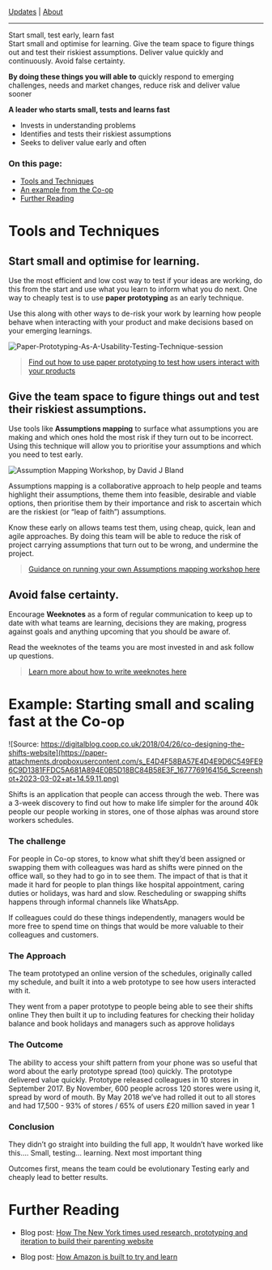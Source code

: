[Updates](/updates/index.html) | [About](/about.html)

----


<div class="yellow">
    Start small, test early, learn fast
</div>

<div class="introwords">
Start small and optimise for learning. Give the team space to figure things out and test their riskiest assumptions. Deliver value quickly and continuously. Avoid false certainty.
</div>

**By doing these things you will able to** quickly respond to emerging challenges, needs and market changes, reduce risk and deliver value sooner

**A leader who starts small, tests and learns fast**
- Invests in understanding problems
- Identifies and tests their riskiest assumptions
- Seeks to deliver value early and often

### On this page:

- [Tools and Techniques](#tools-and-techniques)
- [An example from the Co-op](#example-starting-small-and-scaling-fast-at-the-co-op)
- [Further Reading](#further-reading)

# Tools and Techniques
## Start small and optimise for learning.  
Use the most efficient and low cost way to test if your ideas are working, do this from the start and use what you learn to inform what you do next. One way to cheaply test is to use **paper prototyping** as an early technique.

Use this along with other ways to de-risk your work by learning how people behave when interacting with your product and make decisions based on your emerging learnings.

![Paper-Prototyping-As-A-Usability-Testing-Technique-session](https://usabilitygeek.com/wp-content/uploads/2012/08/Paper-Prototyping-As-A-Usability-Testing-Technique-session.jpg)

> [Find out how to use paper prototyping to test how users interact with your products](https://usabilitygeek.com/paper-prototyping-as-a-usability-testing-technique/)

## Give the team space to figure things out and test their riskiest assumptions.

Use tools like **Assumptions mapping** to surface what assumptions you are making and which ones hold the most risk if they turn out to be incorrect. Using this technique will allow you to prioritise your assumptions and which you need to test early.

![Assumption Mapping Workshop, by David J Bland](https://paper-attachments.dropboxusercontent.com/s_E4D4F58BA57E4D4E9D6C549FE96C9D1381FFDC5A681A894E0B5D18BC84B58E3F_1677769192759_Screenshot+2023-03-02+at+14.59.38.png)

Assumptions mapping is a collaborative approach to help people and teams highlight their assumptions, theme them into feasible, desirable and viable options, then prioritise them by their importance and risk to ascertain which are the riskiest (or “leap of faith”) assumptions.

Know these early on allows teams test them, using cheap, quick, lean and agile approaches. By doing this team will be able to reduce the risk of project carrying assumptions that turn out to be wrong, and undermine the project.

> [Guidance on running your own Assumptions mapping workshop here](https://www.dropbox.com/s/qfomji91krnho0j/Assumptions%20Mapping%20Worksheet%20-%20Precoil%20v3.0.pdf?dl=0)

## Avoid false certainty.
Encourage **Weeknotes** as a form of regular communication to keep up to date with what teams are learning, decisions they are making, progress against goals and anything upcoming that you should be aware of.

Read the weeknotes of the teams you are most invested in and ask follow up questions.

> [Learn more about how to write weeknotes here](https://wow.how/to-/write-weeknotes)

<div style="example">

# Example: Starting small and scaling fast at the Co-op
![Source: https://digitalblog.coop.co.uk/2018/04/26/co-designing-the-shifts-website](https://paper-attachments.dropboxusercontent.com/s_E4D4F58BA57E4D4E9D6C549FE96C9D1381FFDC5A681A894E0B5D18BC84B58E3F_1677769164156_Screenshot+2023-03-02+at+14.59.11.png)

Shifts is an application that people can access through the web.
There was a 3-week discovery to find out how to make life simpler for the around 40k people our people working in stores, one of those alphas was around store workers schedules.

### The challenge
For people in Co-op stores, to know what shift they’d been assigned or swapping them with colleagues was hard as shifts were pinned on the office wall, so they had to go in to see them.
The impact of that is that it made it hard for people to plan things like hospital appointment, caring duties or holidays, was hard and slow. 
Rescheduling or swapping shifts happens through informal channels like WhatsApp.

If colleagues could do these things independently, managers would be more free to spend time on things that would be more valuable to their colleagues and customers.

### The Approach
The team prototyped an online version of the schedules, originally called my schedule, and built it into a web prototype to see how users interacted with it.

They went from a paper prototype to people being able to see their shifts online
They then built it up to including features for checking their holiday balance and book holidays and managers such as approve holidays

### The Outcome
The ability to access your shift pattern from your phone was so useful that word about the early prototype spread (too) quickly. The prototype delivered value quickly.
Prototype released colleagues in 10 stores in September 2017. 
By November, 600 people across 120 stores were using it, spread by word of mouth.
By May 2018 we’ve had rolled it out to all stores and had 17,500 - 93% of stores / 65% of users 
£20 million saved in year 1

### Conclusion
They didn’t go straight into building the full app, It wouldn’t have worked like this…. Small, testing… learning.  Next most important thing

Outcomes first, means the team could be evolutionary
Testing early and cheaply lead to better results.
    
</div>

# Further Reading

- Blog post: [How The New York times used research, prototyping and iteration to build their parenting website](https://open.nytimes.com/how-we-built-nyt-parenting-341f0acf0d2)

- Blog post: [How Amazon is built to try and learn](https://mckinsey.com/capabilities/mckinsey-digital/our-insights/fasttimes/interviews/beth-galetti)

